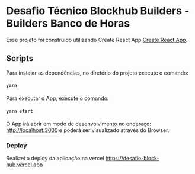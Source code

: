 # Desafio Técnico Blockhub Builders - Builders Banco de Horas

Esse projeto foi construído utilizando Create React App [Create React App](https://github.com/facebook/create-react-app).

## Scripts

Para instalar as dependências, no diretório do projeto execute o comando:

#### `yarn`

Para executar o App, execute o comando:

#### `yarn start`

O App irá abrir em modo de desenvolvimento no endereço: [http://localhost:3000](http://localhost:3000) e poderá ser visualizado através do Browser.

### Deploy

Realizei o deploy da aplicação na vercel https://desafio-block-hub.vercel.app

